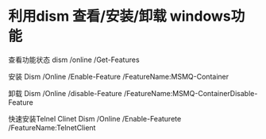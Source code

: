# 利用dism 查看/安装/卸载 windows功能

查看功能状态
dism /online  /Get-Features

安装
Dism /Online /Enable-Feature /FeatureName:MSMQ-Container

卸载
Dism /Online  /disable-Feature /FeatureName:MSMQ-ContainerDisable-Feature

快速安装Telnel Clinet
Dism /Online /Enable-Featurete /FeatureName:TelnetClient

